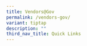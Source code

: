 ```yaml
---
title: Vendors@Gov
permalink: /vendors-gov/
variant: tiptap
description: ""
third_nav_title: Quick Links
---
```

